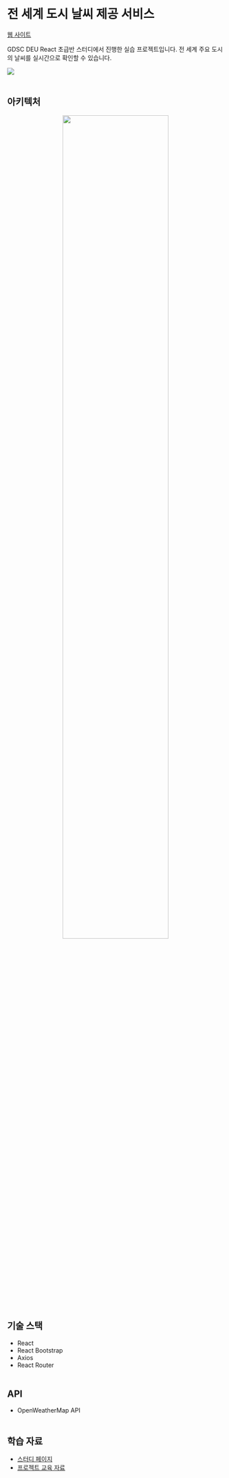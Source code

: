 # 전 세계 도시 날씨 제공 서비스

<a href="https://thelight0804.github.io/World-weather-React/">웹 사이트</a>
<p>GDSC DEU React 초급반 스터디에서 진행한 실습 프로젝트입니다. 전 세계 주요 도시의 날씨를 실시간으로 확인할 수 있습니다.</p>

<img src="https://github.com/thelight0804/World-weather-React/assets/69424845/50ae3872-4e5a-4328-86c2-d8bc617116d8">
<br><br>

## 아키텍처
<div align="center">
  <img src="https://github.com/thelight0804/World-weather-React/assets/69424845/c09162ae-a49e-4e95-9485-9b8df5d7a975" width="70%" align="center">
</div>
<br><br>

## 기술 스택
- React
- React Bootstrap
- Axios
- React Router
<br><br>

## API
- OpenWeatherMap API
<br><br>

## 학습 자료
- <a href="https://thelight0804.notion.site/GDSC-React-2-85d570f0497e4a0fad0604efda64304e">스터디 페이지</a>
- <a href="https://thelight0804.notion.site/e2fa4b7770864504a136475e98236191">프로젝트 교육 자료</a>
